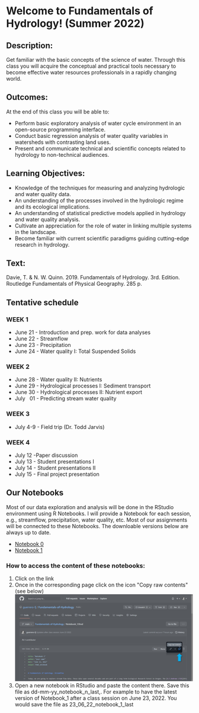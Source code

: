 # Welcome to Fundamentals of Hydrology! (Summer 2022)

## Description:

Get familiar with the basic concepts of the science of water. Through this class you will acquire the conceptual and practical tools necessary to become effective water resources professionals in a rapidly changing world.

## Outcomes:

At the end of this class you will be able to:

* Perform basic exploratory analysis of water cycle environment in an open-source programming interface.
* Conduct basic regression analysis of water quality variables in watersheds with contrasting land uses.
* Present and communicate technical and scientific concepts related to hydrology to non-technical audiences.

## Learning Objectives:

* Knowledge of the techniques for measuring and analyzing hydrologic and water quality data.
* An understanding of the processes involved in the hydrologic regime and its ecological implications.
* An understanding of statistical predictive models applied in hydrology and water quality analysis.
* Cultivate an appreciation for the role of water in linking multiple systems in the landscape.
* Become familiar with current scientific paradigms guiding cutting-edge research in hydrology.

## Text:

Davie, T. & N. W. Quinn. 2019. Fundamentals of Hydrology. 3rd. Edition. Routledge Fundamentals of Physical Geography. 285 p.

## Tentative schedule

### WEEK 1
* June 21 - Introduction and prep. work for data analyses
* June 22 - Streamflow
* June 23 - Precipitation
* June 24 - Water quality I: Total Suspended Solids
### WEEK 2
* June 28 - Water quality II: Nutrients
* June 29 - Hydrological processes I: Sediment transport
* June 30 - Hydrological processes II: Nutrient export
* July   01 - Predicting stream water quality
### WEEK 3
* July 4-9 - Field trip (Dr. Todd Jarvis)
### WEEK 4
* July 12 -Paper discussion
* July 13 - Student presentations I
* July 14 - Student presentations II
* July 15 - Final project presentation

## Our Notebooks

Most of our data exploration and analysis will be done in the RStudio environment using R Notebooks. I will provide a Notebook for each session, e.g., streamflow, precipitation, water quality, etc. Most of our assignments will be connected to these Notebooks. The downloable versions below are always up to date. 

* [Notebook 0](https://github.com/guerrero-fj/Fundamentals-of-Hydrology/blob/main/Notebook_0.Rmd)
* [Notebook 1](https://github.com/guerrero-fj/Fundamentals-of-Hydrology/blob/main/Notebook_1.Rmd)

### How to access the content of these notebooks:
1. Click on the link
2. Once in the corresponding page click on the icon "Copy raw contents" (see below)
![a screenshot of a code file](https://github.com/guerrero-fj/Fundamentals-of-Hydrology/blob/main/assets/images/copy_raw_contents.jpg)
4. Open a new notebook in RStudio and paste the content there. Save this file as dd-mm-yy_notebook_n_last,. For example to have the latest version of Notebook_1 after a class session on June 23, 2022. You would save the file as 23_06_22_notebook_1_last
